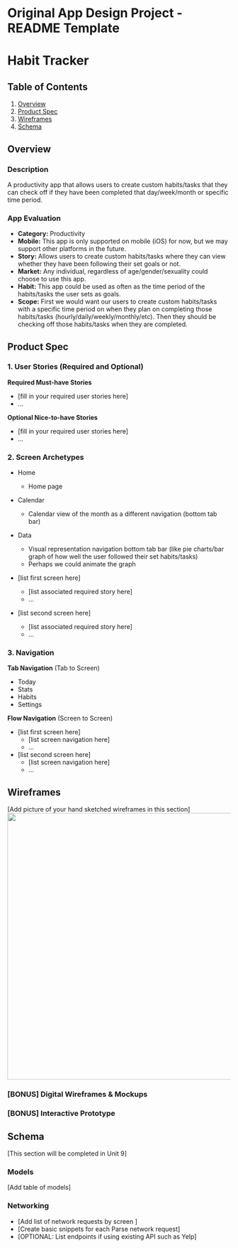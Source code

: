 Original App Design Project - README Template
===

# Habit Tracker

## Table of Contents
1. [Overview](#Overview)
1. [Product Spec](#Product-Spec)
1. [Wireframes](#Wireframes)
2. [Schema](#Schema)

## Overview
### Description
A productivity app that allows users to create custom habits/tasks that they can check off if they have been completed that day/week/month or specific time period.

### App Evaluation
- **Category:** Productivity
- **Mobile:** This app is only supported on mobile (iOS) for now, but we may support other platforms in the future.
- **Story:** Allows users to create custom habits/tasks where they can view whether they have been following their set goals or not.
- **Market:** Any individual, regardless of age/gender/sexuality could choose to use this app.
- **Habit:** This app could be used as often as the time period of the habits/tasks the user sets as goals.
- **Scope:** First we would want our users to create custom habits/tasks with a specific time period on when they plan on completing those habits/tasks (hourly/daily/weekly/monthly/etc). Then they should be checking off those habits/tasks when they are completed.

## Product Spec

### 1. User Stories (Required and Optional)

**Required Must-have Stories**

* [fill in your required user stories here]
* ...

**Optional Nice-to-have Stories**

* [fill in your required user stories here]
* ...

### 2. Screen Archetypes

* Home
   * Home page
* Calendar
   * Calendar view of the month as a different navigation (bottom tab bar)
* Data
   * Visual representation navigation bottom tab bar (like pie charts/bar graph of how well the user followed their set habits/tasks)
   * Perhaps we could animate the graph

* [list first screen here]
   * [list associated required story here]
   * ...
* [list second screen here]
   * [list associated required story here]
   * ...

### 3. Navigation

**Tab Navigation** (Tab to Screen)

* Today
* Stats
* Habits
* Settings

**Flow Navigation** (Screen to Screen)

* [list first screen here]
   * [list screen navigation here]
   * ...
* [list second screen here]
   * [list screen navigation here]
   * ...

## Wireframes
[Add picture of your hand sketched wireframes in this section]
<img src="YOUR_WIREFRAME_IMAGE_URL" width=600>

### [BONUS] Digital Wireframes & Mockups

### [BONUS] Interactive Prototype

## Schema 
[This section will be completed in Unit 9]
### Models
[Add table of models]
### Networking
- [Add list of network requests by screen ]
- [Create basic snippets for each Parse network request]
- [OPTIONAL: List endpoints if using existing API such as Yelp]
